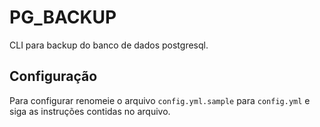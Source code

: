 # PG_BACKUP

CLI para backup do banco de dados postgresql.

## Configuração

Para configurar renomeie o arquivo `config.yml.sample` para `config.yml` e siga as instruções contidas no arquivo.
